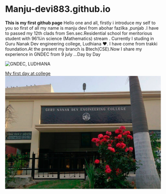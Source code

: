 # Manju-devi883.github.io
**This is my first github page**
Hello one and all, firstly i introduce my self to you so first of all my name is manju devi from abohar fazilka ,punjab .I have to passed my 12th clads from Sen.sec.Residential school for meritorious student with 96%in science (Mathematics) stream . Currently I studing in Guru Nanak Dev engineering college, Ludhiana ❤️. I have come from trakki foundation.At the present my branch is Btech(CSE).Now I share my experience in GNDEC from 9 july ...Day by Day 

![GNDEC, LUDHIANA](gne.front.jpg )

[My first day at college](https://github.com/Manju-devi883/Manju-devi883.github.io/blob/main/Post1.md)
![alt gndec ludhina](IMG_20240720_120757.png)
